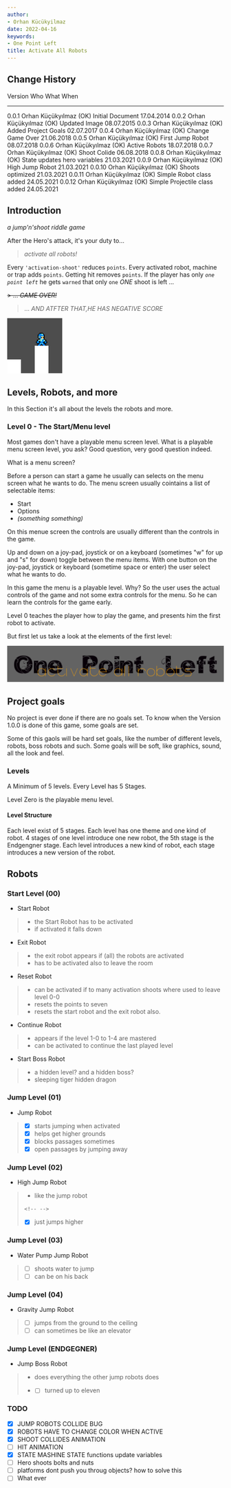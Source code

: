 ```yaml
---
author:
- Orhan Kücükyilmaz
date: 2022-04-16
keywords:
- One Point Left
title: Activate All Robots
---
```


## Change History

  Version   Who                      What                            When
  --------- ------------------------ ------------------------------- ------------
  0.0.1     Orhan Küçükyılmaz (OK)   Initial Document                17.04.2014
  0.0.2     Orhan Küçükyılmaz (OK)   Updated Image                   08.07.2015
  0.0.3     Orhan Küçükyılmaz (OK)   Added Project Goals             02.07.2017
  0.0.4     Orhan Küçükyılmaz (OK)   Change Game Over                21.06.2018
  0.0.5     Orhan Küçükyılmaz (OK)   First Jump Robot                08.07.2018
  0.0.6     Orhan Küçükyılmaz (OK)   Active Robots                   18.07.2018
  0.0.7     Orhan Küçükyılmaz (OK)   Shoot Colide                    06.08.2018
  0.0.8     Orhan Küçükyılmaz (OK)   State updates hero variables    21.03.2021
  0.0.9     Orhan Küçükyılmaz (OK)   High Jump Robot                 21.03.2021
  0.0.10    Orhan Küçükyılmaz (OK)   Shoots optimized                21.03.2021
  0.0.11    Orhan Küçükyılmaz (OK)   Simple Robot class added        24.05.2021
  0.0.12    Orhan Küçükyılmaz (OK)   Simple Projectile class added   24.05.2021

## Introduction

*a jump'n'shoot riddle game*

After the Hero's attack, it's your duty to...

> *activate all robots!*

Every `'activation-shoot'` reduces `points`. Every activated robot,
machine or trap adds `points`. Getting hit removes `points`. If the
player has only *`one point left`* he gets `warned` that only `one`
*ONE* shoot is left ...

~~\> ... *GAME OVER!*~~

> ... *AND ATFTER THAT,HE HAS NEGATIVE SCORE*

![His name is mini](./src/assets/img/mini.png "His name is mini")

## Levels, Robots, and more

In this Section it's all about the levels the robots and more.

### Level 0 - The Start/Menu level

Most games don't have a playable menu screen level. What is a playable
menu screen level, you ask? Good question, very good question indeed.

What is a menu screen?

Before a person can start a game he usually can selects on the menu
screen what he wants to do. The menu screen usually cointains a list of
selectable items:

-   Start
-   Options
-   *(something something)*

On this menue screen the controls are usually different than the
controls in the game.

Up and down on a joy-pad, joystick or on a keyboard (sometimes "w" for
up and "s" for down) toggle between the menu items. With one button on
the joy-pad, joystick or keyboard (sometime space or enter) the user
select what he wants to do.

In this game the menu is a playable level. Why? So the user uses the
actual controls of the game and not some extra controls for the menu. So
he can learn the controls for the game early.

Level 0 teaches the player how to play the game, and presents him the
first robot to activate.

But first let us take a look at the elements of the first level:

![The Title](./src/assets/img/title.png "The Title")

## Project goals

No project is ever done if there are no goals set. To know when the
Version 1.0.0 is done of this game, some goals are set.

Some of this gaols will be hard set goals, like the number of different
levels, robots, boss robots and such. Some goals will be soft, like
graphics, sound, all the look and feel.

### Levels

A Minimum of 5 levels. Every Level has 5 Stages.

Level Zero is the playable menu level.

#### Level Structure

Each level exist of 5 stages. Each level has one theme and one kind of
robot. 4 stages of one level introduce one new robot, the 5th stage is
the Endgengner stage. Each level introduces a new kind of robot, each
stage introduces a new version of the robot.

## Robots

### Start Level (00)

-   Start Robot

> -   the Start Robot has to be activated
> -   if activated it falls down

-   Exit Robot

> -   the exit robot appears if (all) the robots are activated
> -   has to be activated also to leave the room

-   Reset Robot

> -   can be activated if to many activation shoots where used to leave
>     level 0-0
> -   resets the points to seven
> -   resets the start robot and the exit robot also.

-   Continue Robot

> -   appears if the level 1-0 to 1-4 are mastered
> -   can be activated to continue the last played level

-   Start Boss Robot

> -   a hidden level? and a hidden boss?
> -   sleeping tiger hidden dragon

### Jump Level (01)

-   Jump Robot

> -   [x] starts jumping when activated
> -   [x] helps get higher grounds
> -   [x] blocks passages sometimes
> -   [x] open passages by jumping away

### Jump Level (02)

-   High Jump Robot

> -   like the jump robot
>
> ```{=html}
> <!-- -->
> ```
> -   [x] just jumps higher

### Jump Level (03)

-   Water Pump Jump Robot

> -   [ ] shoots water to jump
> -   [ ] can be on his back

### Jump Level (04)

-   Gravity Jump Robot

> -   [ ] jumps from the ground to the ceiling
> -   [ ] can sometimes be like an elevator

### Jump Level (ENDGEGNER)

-   Jump Boss Robot

> -   does everything the other jump robots does
>
> -   -   [ ] turned up to eleven

### TODO

-   [x] JUMP ROBOTS COLLIDE BUG
-   [x] ROBOTS HAVE TO CHANGE COLOR WHEN ACTIVE
-   [x] SHOOT COLLIDES ANIMATION
-   [ ] HIT ANIMATION
-   [x] STATE MASHINE STATE functions update variables
-   [ ] Hero shoots bolts and nuts
-   [ ] platforms dont push you throug objects? how to solve this
-   [ ] What ever
